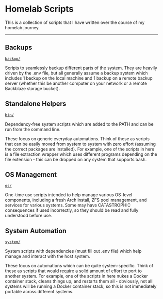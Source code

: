 # Homelab Scripts

This is a collection of scripts that I have written over the course of my homelab journey.

---

## Backups
[`backup/`](backup/)

Scripts to seamlessly backup different parts of the system.
They are heavily driven by the .env file, but all generally assume a backup system which includes 1 backup on the local machine and 1 backup on a remote backup server (whether this be another computer on your network or a remote Backblaze storage bucket).

## Standalone Helpers
[`bin/`](bin/)

Dependency-free system scripts which are added to the PATH and can be run from the command line.

These focus on generic everyday automations.
Think of these as scripts that can be easily moved from system to system with zero effort (assuming the correct packages are installed).
For example, one of the scripts in here is a file extraction wrapper which uses different programs depending on the file extension - this can be dropped on any system that supports bash.


## OS Management
[`os/`](os/)

One-time use scripts intended to help manage various OS-level components, including a fresh Arch install, ZFS pool management, and services for various systems.
Some may have CATASTROPHIC consequences if used incorrectly, so they should be read and fully understood before use.


## System Automation
[`system/`](system/)

System scripts with dependencies (must fill out .env file) which help manage and interact with the host system.

These focus on automations which can be quite system-specific.
Think of these as scripts that would require a solid amount of effort to port to another system.
For example, one of the scripts in here nukes a Docker container stack, cleans things up, and restarts them all - obviously, not all systems will be running a Docker container stack, so this is not immediately portable across different systems.
